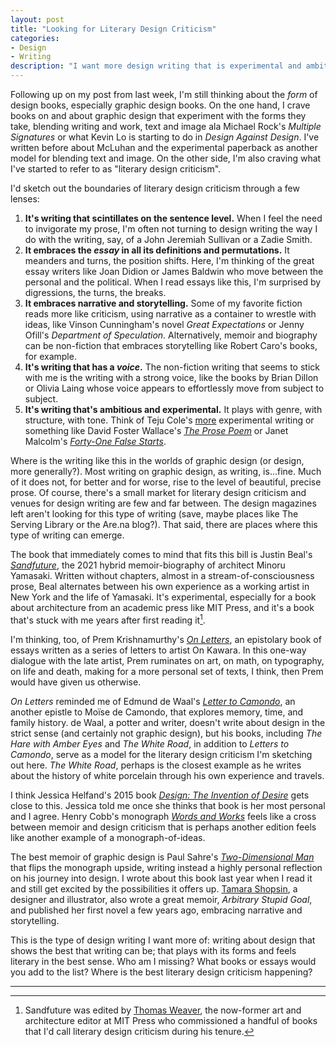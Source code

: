 ```yaml
---
layout: post
title: "Looking for Literary Design Criticism"
categories:
- Design
- Writing
description: "I want more design writing that is experimental and ambitious."
---
```


Following up on my post from last week, I'm still thinking about the *form* of design books, especially graphic design books. On the one hand, I crave books on and about graphic design that experiment with the forms they take, blending writing and work, text and image ala Michael Rock's *Multiple Signatures* or what Kevin Lo is starting to do in *Design Against Design*. I've written before about McLuhan and the experimental paperback as another model for blending text and image. On the other side, I'm also craving what I've started to refer to as "literary design criticism". 

I'd sketch out the boundaries of literary design criticism through a few lenses:

1. **It's writing that scintillates on the sentence level.** When I feel the need to invigorate my prose, I'm often not turning to design writing the way I do with the writing, say, of a John Jeremiah Sullivan or a Zadie Smith.
2. **It embraces the *essay* in all its definitions and permutations.** It meanders and turns, the position shifts. Here, I'm thinking of the great essay writers like Joan Didion or James Baldwin who move between the personal and the political. When I read essays like this, I'm surprised by digressions, the turns, the breaks.
3. **It embraces narrative and storytelling.** Some of my favorite fiction reads more like criticism, using narrative as a container to wrestle with ideas, like Vinson Cunningham's novel *Great Expectations* or Jenny Ofill's *Department of Speculation*. Alternatively, memoir and biography can be non-fiction that embraces storytelling like Robert Caro's books, for example.
4. **It's writing that has a *voice*.** The non-fiction writing that seems to stick with me is the writing with a strong voice, like the books by Brian Dillon or Olivia Laing whose voice appears to effortlessly move from subject to subject.
5. **It's writing that's ambitious and experimental.** It plays with genre, with structure, with tone. Think of Teju Cole's [more](https://www.nytimes.com/2017/09/07/magazine/still-lives-that-wont-hold-still.html) experimental writing or something like David Foster Wallace's [*The Prose Poem*](https://www.are.na/block/2970338) or Janet Malcolm's [*Forty-One False Starts*](https://www.newyorker.com/magazine/1994/07/11/forty-one-false-starts).

Where is the writing like this in the worlds of graphic design (or design, more generally?). Most writing on graphic design, as writing, is...fine. Much of it does not, for better and for worse, rise to the level of beautiful, precise prose. Of course, there's a small market for literary design criticism and venues for design writing are few and far between. The design magazines left aren't looking for this type of writing (save, maybe places like The Serving Library or the Are.na blog?). That said, there are places where this type of writing can emerge.  

The book that immediately comes to mind that fits this bill is Justin Beal's [*Sandfuture*](https://mitpress.mit.edu/9780262543095/sandfuture/), the 2021 hybrid memoir-biography of architect Minoru Yamasaki. Written without chapters, almost in a stream-of-consciousness prose, Beal alternates between his own experience as a working artist in New York and the life of Yamasaki. It's experimental, especially for a book about architecture from an academic press like MIT Press, and it's a book that's stuck with me years after first reading it[^1].

I'm thinking, too, of Prem Krishnamurthy's [*On Letters*](https://d-o-m-a-i-n.org/On-Letters), an epistolary book of essays written as a series of letters to artist On Kawara. In this one-way dialogue with the late artist, Prem ruminates on art, on math, on typography, on life and death, making for a more personal set of texts, I think, then Prem would have given us otherwise. 

*On Letters* reminded me of Edmund de Waal's [*Letter to Camondo*](https://www.edmunddewaal.com/writing/letters-to-camondo/about), an another epistle to Moïse de Camondo, that explores memory, time, and family history. de Waal, a potter and writer, doesn't write about design in the strict sense (and certainly not graphic design), but his books, including *The Hare with Amber Eyes* and *The White Road*, in addition to *Letters to Camondo*, serve as a model for the literary design criticism I'm sketching out here. *The White Road*, perhaps is the closest example as he writes about the history of white porcelain through his own experience and travels.

I think Jessica Helfand's 2015 book [*Design: The Invention of Desire*](https://yalebooks.yale.edu/book/9780300205091/design/) gets close to this. Jessica told me once she thinks that book is her most personal and I agree. Henry Cobb's monograph [*Words and Works*](https://www.phaidon.com/monacelli/architecture/henry-n-cobb-words-and-works-1948-2018-scenes-from-a-life-in-architecture-9781580935142/) feels like a cross between memoir and design criticism that is perhaps another edition feels like another example of a monograph-of-ideas.

The best memoir of graphic design is Paul Sahre's [*Two-Dimensional Man*](http://paulsahre.com/two-dimensional-man-graphic-memoir/) that flips the monograph upside, writing instead a highly personal reflection on his journey into design. I wrote about this book last year when I read it and still get excited by the possibilities it offers up. [Tamara Shopsin](https://tamarashopsin.com), a designer and illustrator, also wrote a great memoir, *Arbitrary Stupid Goal*, and published her first novel a few years ago, embracing narrative and storytelling.

This is the type of design writing I want more of: writing about design that shows the best that writing can be; that plays with its forms and feels literary in the best sense. Who am I missing? What books or essays would you add to the list? Where is the best literary design criticism happening?

****
[^1]: Sandfuture was edited by [Thomas Weaver](https://mitpress.mit.edu/the-mit-press-welcomes-new-senior-acquisitions-editor-for-art-and-architecture/), the now-former art and architecture editor at MIT Press who commissioned a handful of books that I'd call literary design criticism during his tenure.